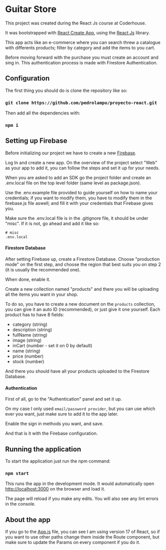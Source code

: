 # Guitar Store

This project was created during the React Js course at Coderhouse.

It was bootstrapped with [React Create App](https://github.com/facebook/create-react-app), using the [React Js](https://reactjs.org/) library.

This app acts like an e-commerce where you can search threw a catalogue with differents products; filter by category and add the items to you cart.

Before moving forward with the purchase you must create an account and sing in. This authentication process is made with Firestore Authentication.

## Configuration

The first thing you should do is clone the repository like so:

### `git clone https://github.com/pedrolampo/proyecto-react.git`

Then add all the dependencies with:

### `npm i`

## Setting up Firebase

Before initializing our project we have to create a new [Firebase](https://firebase.google.com/).

Log In and create a new app. On the overview of the project select "Web" as your app to add it, you can follow the steps and set it up for your needs.

When you are asked to add an SDK go the project folder and create an .env.local file on the top level folder (same level as package.json).

Use the .env.example file provided to guide yourself on how to name your credentials; if you want to modify them, you have to modify them in the firebase.js file aswell; and fill it with your credentials that Firebase gives you.

Make sure the .env.local file is in the .gitignore file, it should be under "misc". If it is not, go ahead and add it like so:

```
# misc
.env.local
```

#### Firestore Database

After setting Firebase up, create a Firestore Database.
Choose "production mode" on the first step, and choose the region that best suits you on step 2 (it is usually the recommended one).

When done, enable it.

Create a new collection named "products" and there you will be uploading all the items you want in your shop.

To do so, you have to create a new document on the `products` collection, you can give it an auto ID (recommended), or just give it one yourself.
Each product has to have 8 fields:

-   category (string)
-   description (string)
-   fullName (string)
-   image (string)
-   inCart (number - set it on 0 by default)
-   name (string)
-   price (number)
-   stock (number)

And there you should have all your products uploaded to the Firestore Database.

#### Authentication

First of all, go to the "Authentication" panel and set it up.

On my case I only used `email/password provider`, but you can use which ever you want, just make sure to add it to the app later.

Enable the sign in methods you want, and save.

And that is it with the Firebase configuration.

## Running the application

To start the application just run the npm command:

### `npm start`

This runs the app in the development mode.
It would automatically open [http://localhost:3000](http://localhost:3000) on the browser and load it.

The page will reload if you make any edits.
You will also see any lint errors in the console.

## About the app

If you go to the [App.js](https://github.com/pedrolampo/proyecto-react/blob/main/src/App.js) file, you can see I am using version 17 of React, so if you want to use other paths change them inside the Route component, but make sure to update the Params on every component if you do it.
